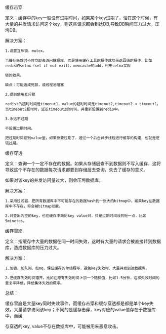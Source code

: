
缓存击穿

  定义：缓存中的key一般设有过期时间，如果某个key过期了，恰在这个时候，有大量的并发请求访问这个key，则这些请求都会到达DB,导致DB瞬间压力过大，压垮DB。
  
  解决方案：

    1.设置互斥锁，mutex。
    
    当缓存失效时不时立即去访问数据库，而是使用缓存工具的操作成功带返回值的操作，比如redis的setnx（set if not exit），memcache的add，利用setnx实现
    
    锁的效果。
    
    缺点：可能造成死锁，或线程池阻塞

    2.提前使用互斥锁
    
    redist的超时时间是timeout1，value的超时时间是timeout2,timeout2 < timeout1。 当timeout2超时时，延长timeout2的时间。并重新设置到redis中。
    
    3.永远不过期
    
    不设置过期时间。
    
    把过期时间设到value里，如果快要过期了，通过一个后台异步线程进行缓存的构建，也就是逻辑过期。

缓存穿透

  定义：查询一个一定不存在的数据。如果从存储层查不到数据则不写入缓存，这将导致这个不存在的数据每次请求都要到存储层去查询，失去了缓存的意义。

如果对该key的并发访问量过大，则会压垮数据库。

  解决方案：

    1.采用过滤器，把所有数据库中不可能存在的数据hash到一张大的bitmap中，如果key在数据库中不存在，将会被bitmap拦截。
    
    2.对查出为空的key，也在缓存中简历key value对，只是过期时间设的短一点，比如5minetes。

缓存雪崩

  定义：指缓存中大量的数据在同一时间失效，这时有大量的请求会被直接转到数据库，造成数据库的压力过大。
  
  解决方案：
    
    1.加锁，加队列，如mq，保证缓存的单线程写，避免key失效时，大量并发到达数据库。
    
    2.把缓存失效时间错开。比如在原有失效时间上加一个随机值，比如1-5分钟，这样失效时间的重复率降低，降低集体失效的概率。

总结：
  
  缓存雪崩是大量key同时失效事件，而缓存击穿和缓存穿透都是都是单个key失效，大量请求访问该key；不同的是缓存击穿，key对应的value值存在于数据库中，而缓
  
  存穿透的key, value不存在数据库中，可能被用来恶意攻击。
